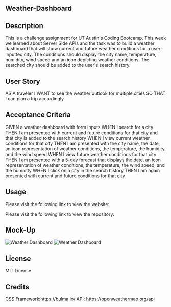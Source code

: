 ## Weather-Dashboard

## Description
This is a challenge assignment for UT Austin's Coding Bootcamp. This week we learned about Server Side APIs and the task was to build a weather dashboard that will show current and future weather conditions for a user-inputted city. The conditions should display the city name, temperature, humidity, wind speed and an icon depicting weather conditions. The searched city should be added to the user's search history.

## User Story
AS A traveler
I WANT to see the weather outlook for multiple cities
SO THAT I can plan a trip accordingly

## Acceptance Criteria
GIVEN a weather dashboard with form inputs
WHEN I search for a city
THEN I am presented with current and future conditions for that city and that city is added to the search history
WHEN I view current weather conditions for that city
THEN I am presented with the city name, the date, an icon representation of weather conditions, the temperature, the humidity, and the wind speed
WHEN I view future weather conditions for that city
THEN I am presented with a 5-day forecast that displays the date, an icon representation of weather conditions, the temperature, the wind speed, and the humidity
WHEN I click on a city in the search history
THEN I am again presented with current and future conditions for that city

## Usage
Please visit the following link to view the website:

Please visit the following link to view the repository:

## Mock-Up

![Weather Dashboard](./Assets/images/WeatherDashboardPreview1.png)
![Weather Dashboard](./Assets/images/WeatherDashboardPreview2.png)

## License
MIT License

## Credits
CSS Framework:https://bulma.io/
API: https://openweathermap.org/api